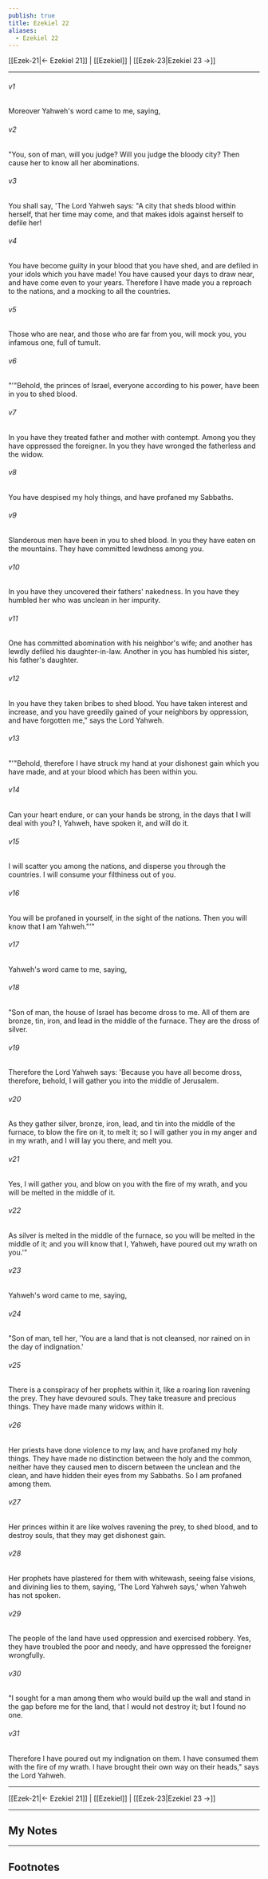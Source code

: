 ```yaml
---
publish: true
title: Ezekiel 22
aliases:
  - Ezekiel 22
---
```


[[Ezek-21|← Ezekiel 21]] | [[Ezekiel]] | [[Ezek-23|Ezekiel 23 →]]
***



###### v1 
Moreover Yahweh's word came to me, saying, 

###### v2 
"You, son of man, will you judge? Will you judge the bloody city? Then cause her to know all her abominations. 

###### v3 
You shall say, 'The Lord Yahweh says: "A city that sheds blood within herself, that her time may come, and that makes idols against herself to defile her! 

###### v4 
You have become guilty in your blood that you have shed, and are defiled in your idols which you have made! You have caused your days to draw near, and have come even to your years. Therefore I have made you a reproach to the nations, and a mocking to all the countries. 

###### v5 
Those who are near, and those who are far from you, will mock you, you infamous one, full of tumult. 

###### v6 
"'"Behold, the princes of Israel, everyone according to his power, have been in you to shed blood. 

###### v7 
In you have they treated father and mother with contempt. Among you they have oppressed the foreigner. In you they have wronged the fatherless and the widow. 

###### v8 
You have despised my holy things, and have profaned my Sabbaths. 

###### v9 
Slanderous men have been in you to shed blood. In you they have eaten on the mountains. They have committed lewdness among you. 

###### v10 
In you have they uncovered their fathers' nakedness. In you have they humbled her who was unclean in her impurity. 

###### v11 
One has committed abomination with his neighbor's wife; and another has lewdly defiled his daughter-in-law. Another in you has humbled his sister, his father's daughter. 

###### v12 
In you have they taken bribes to shed blood. You have taken interest and increase, and you have greedily gained of your neighbors by oppression, and have forgotten me," says the Lord Yahweh. 

###### v13 
"'"Behold, therefore I have struck my hand at your dishonest gain which you have made, and at your blood which has been within you. 

###### v14 
Can your heart endure, or can your hands be strong, in the days that I will deal with you? I, Yahweh, have spoken it, and will do it. 

###### v15 
I will scatter you among the nations, and disperse you through the countries. I will consume your filthiness out of you. 

###### v16 
You will be profaned in yourself, in the sight of the nations. Then you will know that I am Yahweh."'" 

###### v17 
Yahweh's word came to me, saying, 

###### v18 
"Son of man, the house of Israel has become dross to me. All of them are bronze, tin, iron, and lead in the middle of the furnace. They are the dross of silver. 

###### v19 
Therefore the Lord Yahweh says: 'Because you have all become dross, therefore, behold, I will gather you into the middle of Jerusalem. 

###### v20 
As they gather silver, bronze, iron, lead, and tin into the middle of the furnace, to blow the fire on it, to melt it; so I will gather you in my anger and in my wrath, and I will lay you there, and melt you. 

###### v21 
Yes, I will gather you, and blow on you with the fire of my wrath, and you will be melted in the middle of it. 

###### v22 
As silver is melted in the middle of the furnace, so you will be melted in the middle of it; and you will know that I, Yahweh, have poured out my wrath on you.'" 

###### v23 
Yahweh's word came to me, saying, 

###### v24 
"Son of man, tell her, 'You are a land that is not cleansed, nor rained on in the day of indignation.' 

###### v25 
There is a conspiracy of her prophets within it, like a roaring lion ravening the prey. They have devoured souls. They take treasure and precious things. They have made many widows within it. 

###### v26 
Her priests have done violence to my law, and have profaned my holy things. They have made no distinction between the holy and the common, neither have they caused men to discern between the unclean and the clean, and have hidden their eyes from my Sabbaths. So I am profaned among them. 

###### v27 
Her princes within it are like wolves ravening the prey, to shed blood, and to destroy souls, that they may get dishonest gain. 

###### v28 
Her prophets have plastered for them with whitewash, seeing false visions, and divining lies to them, saying, 'The Lord Yahweh says,' when Yahweh has not spoken. 

###### v29 
The people of the land have used oppression and exercised robbery. Yes, they have troubled the poor and needy, and have oppressed the foreigner wrongfully. 

###### v30 
"I sought for a man among them who would build up the wall and stand in the gap before me for the land, that I would not destroy it; but I found no one. 

###### v31 
Therefore I have poured out my indignation on them. I have consumed them with the fire of my wrath. I have brought their own way on their heads," says the Lord Yahweh.

***
[[Ezek-21|← Ezekiel 21]] | [[Ezekiel]] | [[Ezek-23|Ezekiel 23 →]]

---
## My Notes

---
## Footnotes